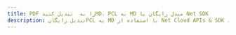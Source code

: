 ---title: PDF را به  تبدیل کنیدMD، PCL به MD مبدل رایگان یا Net SDKdescription: تبدیل رایگانPCL به MD با استفاده از Net Cloud APIs & SDK همچنین اسناد PDF را در Cloud ایجاد، ویرایش و رندر کنید.---